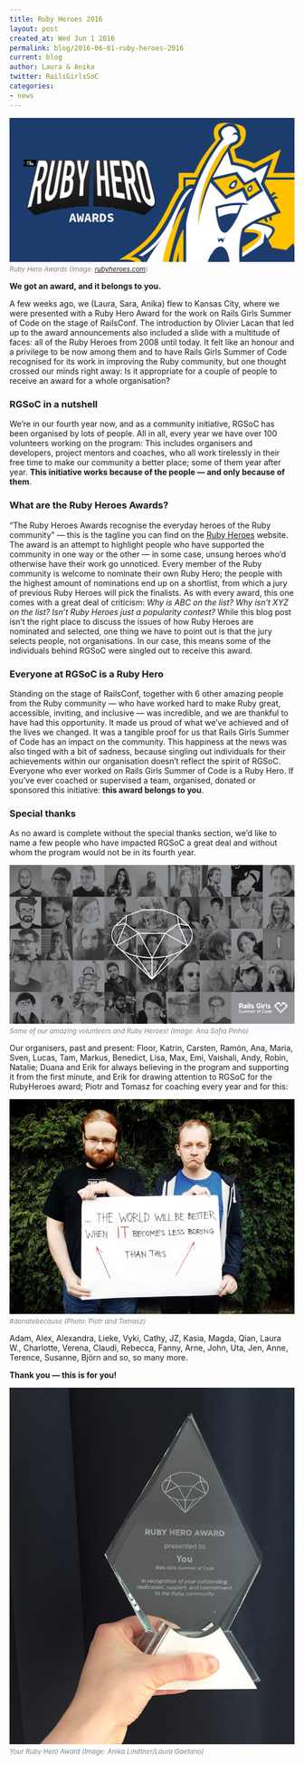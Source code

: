 ```yaml
---
title: Ruby Heroes 2016
layout: post
created_at: Wed Jun 1 2016
permalink: blog/2016-06-01-ruby-heroes-2016
current: blog
author: Laura & Anika
twitter: RailsGirlsSoC
categories:
- news
---
```


![Ruby Heroes](/img/blog/2016/rubyheroes.png)
<font color="grey"><small><i>Ruby Hero Awards (Image: <a href="https://rubyheroes.com/">rubyheroes.com</a>)</i></small></font>

**We got an award, and it belongs to you.**

A few weeks ago, we (Laura, Sara, Anika) flew to Kansas City, where we were presented with a Ruby Hero Award for the work on Rails Girls Summer of Code on the stage of RailsConf. The introduction by Olivier Lacan that led up to the award announcements also included a slide with a multitude of faces: all of the Ruby Heroes from 2008 until today. It felt like an honour and a privilege to be now among them and to have Rails Girls Summer of Code recognised for its work in improving the Ruby community, but one thought crossed our minds right away: Is it appropriate for a couple of people to receive an award for a whole organisation?

### RGSoC in a nutshell

We’re in our fourth year now, and as a community initiative, RGSoC has been organised by lots of people. All in all, every year we have over 100 volunteers working on the program: This includes organisers and developers, project mentors and coaches, who all work tirelessly in their free time to make our community a better place; some of them year after year. **This initiative works because of the people — and only because of them**.

### What are the Ruby Heroes Awards?

“The Ruby Heroes Awards recognise the everyday heroes of the Ruby community” — this is the tagline you can find on the [Ruby Heroes](https://rubyheroes.com/) website. The award is an attempt to highlight people who have supported the community in one way or the other — in some case, unsung heroes who’d otherwise have their work go unnoticed.
Every member of the Ruby community is welcome to nominate their own Ruby Hero; the people with the highest amount of nominations end up on a shortlist, from which a jury of previous Ruby Heroes will pick the finalists. As with every award, this one comes with a great deal of criticism: *Why is ABC on the list? Why isn’t XYZ on the list? Isn’t Ruby Heroes just a popularity contest?*
While this blog post isn’t the right place to discuss the issues of how Ruby Heroes are nominated and selected, one thing we have to point out is that the jury selects people, not organisations. In our case, this means some of the individuals behind RGSoC were singled out to receive this award.

### Everyone at RGSoC is a Ruby Hero

Standing on the stage of RailsConf, together with 6 other amazing people from the Ruby community — who have worked hard to make Ruby great, accessible, inviting, and inclusive — was incredible, and we are thankful to have had this opportunity. It made us proud of what we’ve achieved and of the lives we changed. It was a tangible proof for us that Rails Girls Summer of Code has an impact on the community. This happiness at the news was also tinged with a bit of sadness, because singling out individuals for their achievements within our organisation doesn’t reflect the spirit of RGSoC. Everyone who ever worked on Rails Girls Summer of Code is a Ruby Hero. If you’ve ever coached or supervised a team, organised, donated or sponsored this initiative: **this award belongs to you**.

### Special thanks

As no award is complete without the special thanks section, we’d like to name a few people who have impacted RGSoC a great deal and without whom the program would not be in its fourth year.


[![Our Ruby Heroes](/img/blog/2016/rubyheroes2_sm.png)](/img/blog/2016/rubyheroes2.png)
<font color="grey"><small><i>Some of our amazing volunteers and Ruby Heroes! (Image: Ana Sofia Pinho)</i></small></font>

Our organisers, past and present: Floor, Katrin, Carsten, Ramón, Ana, Maria, Sven, Lucas, Tam, Markus, Benedict, Lisa, Max, Emi, Vaishali, Andy, Robin, Natalie;
Duana and Erik for always believing in the program and supporting it from the first minute, and Erik for drawing attention to RGSoC for the RubyHeroes award;
Piotr and Tomasz for coaching every year and for this:

![Piotr and Tomasz](/img/blog/2016/rubyheroes-piotrtomasz.jpg)
<font color="grey"><small><i>#donatebecause (Photo: Piotr and Tomasz)</i></small></font>

Adam, Alex, Alexandra, Lieke, Vyki, Cathy, JZ, Kasia, Magda, Qian, Laura W., Charlotte, Verena, Claudi, Rebecca, Fanny, Arne, John, Uta, Jen, Anne, Terence, Susanne, Björn and so, so many more.

<p class="center-helper"><strong>Thank you — this is for you!</strong></p>


![Your Ruby Hero Award](/img/blog/2016/rubyheroes-award.png)
<font color="grey"><small><i>Your Ruby Hero Award (Image: Anika Lindtner/Laura Gaetano)</i></small></font>

